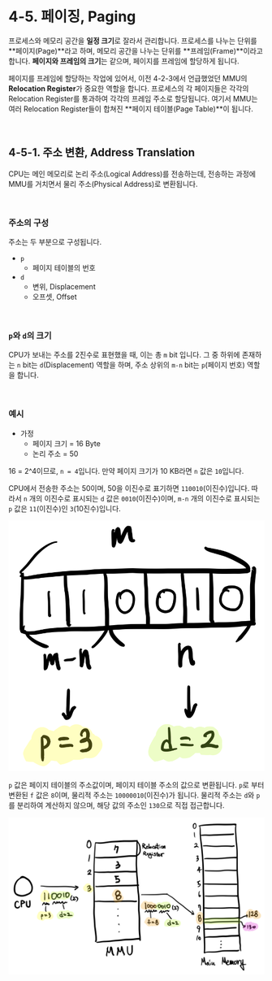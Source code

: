 # 4-5. 페이징, Paging

프로세스와 메모리 공간을 **일정 크기**로 잘라서 관리합니다. 프로세스를 나누는 단위를 **페이지(Page)**라고 하며, 메모리 공간을 나누는 단위를 **프레임(Frame)**이라고 합니다. **페이지와 프레임의 크기**는 같으며, 페이지를 프레임에 할당하게 됩니다.

페이지를 프레임에 할당하는 작업에 있어서, 이전 4-2-3에서 언급했었던 MMU의 **Relocation Register**가 중요한 역할을 합니다. 프로세스의 각 페이지들은 각각의 Relocation Register를 통과하여 각각의 프레임 주소로 할당됩니다. 여기서 MMU는 여러 Relocation Register들이 합쳐진 **페이지 테이블(Page Table)**이 됩니다.

<br>

## 4-5-1. 주소 변환, Address Translation

CPU는 메인 메모리로 논리 주소(Logical Address)를 전송하는데, 전송하는 과정에 MMU를 거치면서 물리 주소(Physical Address)로 변환됩니다.

<br>

### 주소의 구성

주소는 두 부분으로 구성됩니다.

- `p`
  - 페이지 테이블의 번호
- `d`
  - 변위, Displacement
  - 오프셋, Offset

<br>

### `p`와 `d`의 크기

CPU가 보내는 주소를 2진수로 표현했을 때, 이는 총 `m` bit 입니다. 그 중 하위에 존재하는 `n` bit는 `d`(Displacement) 역할을 하며, 주소 상위의 `m-n` bit는 `p`(페이지 번호) 역할을 합니다.

<br>

### 예시

- 가정
  - 페이지 크기 = 16 Byte
  - 논리 주소 = 50

16 = 2^4이므로, `n = 4`입니다. 만약 페이지 크기가 10 KB라면 `n` 값은 `10`입니다.

CPU에서 전송한 주소는 50이며, 50을 이진수로 표기하면 `110010`(이진수)입니다. 따라서 `n` 개의 이진수로 표시되는 `d` 값은 `0010`(이진수)이며, `m-n` 개의 이진수로 표시되는 `p` 값은 `11`(이진수)인 `3`(10진수)입니다.

![Logical_Address](./assets/Logical_Address.png)

`p` 값은 페이지 테이블의 주소값이며, 페이지 테이블 주소의 값으로 변환됩니다. `p`로 부터 변환된 `f` 값은 `8`이며, 물리적 주소는 `10000010`(이진수)가 됩니다. 물리적 주소는 `d`와 `p`를 분리하여 계산하지 않으며, 해당 값의 주소인 `130`으로 직접 접근합니다.

![Address_Translation](./assets/Address_Translation.png)

